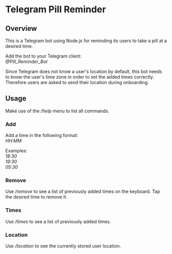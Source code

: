 # Telegram Pill Reminder

## Overview 

This is a Telegram bot using Node.js for reminding its users to take a pill at a desired time.

Add the bot to your Telegram client:  
*@Pill\_Reminder\_Bot*

Since Telegram does not know a user's location by default, this bot needs to know the user's time zone in order to set the added times correctly. Therefore users are asked to send their location during onboarding.

## Usage

Make use of the */help* menu to list all commands.

### Add

Add a time in the following format:  
*HH:MM*

Examples:  
*18:30*  
*19:30*  
*05:30*

### Remove

Use */remove* to see a list of previously added times on the keyboard. Tap the desired time to remove it. 

### Times

Use */times* to see a list of previously added times.

### Location

Use */location* to see the currently stored user location.

